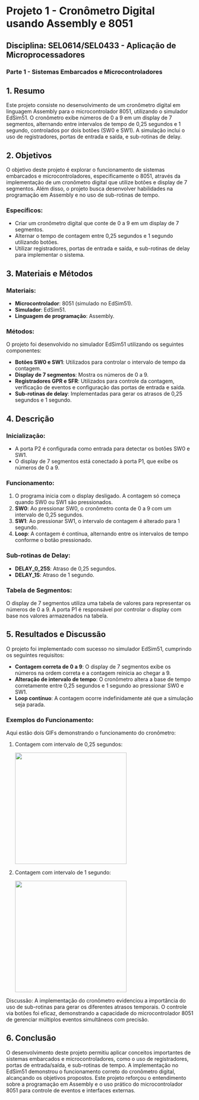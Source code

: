 # Projeto 1 - Cronômetro Digital usando Assembly e 8051

## Disciplina: SEL0614/SEL0433 - Aplicação de Microprocessadores  
### Parte 1 - Sistemas Embarcados e Microcontroladores

## 1. Resumo
Este projeto consiste no desenvolvimento de um cronômetro digital em linguagem Assembly para o microcontrolador 8051, utilizando o simulador EdSim51. O cronômetro exibe números de 0 a 9 em um display de 7 segmentos, alternando entre intervalos de tempo de 0,25 segundos e 1 segundo, controlados por dois botões (SW0 e SW1). A simulação inclui o uso de registradores, portas de entrada e saída, e sub-rotinas de delay.

## 2. Objetivos
O objetivo deste projeto é explorar o funcionamento de sistemas embarcados e microcontroladores, especificamente o 8051, através da implementação de um cronômetro digital que utilize botões e display de 7 segmentos. Além disso, o projeto busca desenvolver habilidades na programação em Assembly e no uso de sub-rotinas de tempo.

### Específicos:
- Criar um cronômetro digital que conte de 0 a 9 em um display de 7 segmentos.
- Alternar o tempo de contagem entre 0,25 segundos e 1 segundo utilizando botões.
- Utilizar registradores, portas de entrada e saída, e sub-rotinas de delay para implementar o sistema.

## 3. Materiais e Métodos
### Materiais:
- **Microcontrolador**: 8051 (simulado no EdSim51).
- **Simulador**: EdSim51.
- **Linguagem de programação**: Assembly.

### Métodos:
O projeto foi desenvolvido no simulador EdSim51 utilizando os seguintes componentes:
- **Botões SW0 e SW1**: Utilizados para controlar o intervalo de tempo da contagem.
- **Display de 7 segmentos**: Mostra os números de 0 a 9.
- **Registradores GPR e SFR**: Utilizados para controle da contagem, verificação de eventos e configuração das portas de entrada e saída.
- **Sub-rotinas de delay**: Implementadas para gerar os atrasos de 0,25 segundos e 1 segundo.

## 4. Descrição
### Inicialização:
- A porta P2 é configurada como entrada para detectar os botões SW0 e SW1.
- O display de 7 segmentos está conectado à porta P1, que exibe os números de 0 a 9.

### Funcionamento:
1. O programa inicia com o display desligado. A contagem só começa quando SW0 ou SW1 são pressionados.
2. **SW0**: Ao pressionar SW0, o cronômetro conta de 0 a 9 com um intervalo de 0,25 segundos.
3. **SW1**: Ao pressionar SW1, o intervalo de contagem é alterado para 1 segundo.
4. **Loop**: A contagem é contínua, alternando entre os intervalos de tempo conforme o botão pressionado.

### Sub-rotinas de Delay:
- **DELAY_0_25S**: Atraso de 0,25 segundos.
- **DELAY_1S**: Atraso de 1 segundo.

### Tabela de Segmentos:
O display de 7 segmentos utiliza uma tabela de valores para representar os números de 0 a 9. A porta P1 é responsável por controlar o display com base nos valores armazenados na tabela.

## 5. Resultados e Discussão
O projeto foi implementado com sucesso no simulador EdSim51, cumprindo os seguintes requisitos:
- **Contagem correta de 0 a 9**: O display de 7 segmentos exibe os números na ordem correta e a contagem reinicia ao chegar a 9.
- **Alteração de intervalo de tempo**: O cronômetro altera a base de tempo corretamente entre 0,25 segundos e 1 segundo ao pressionar SW0 e SW1.
- **Loop contínuo**: A contagem ocorre indefinidamente até que a simulação seja parada.

### Exemplos do Funcionamento:
Aqui estão dois GIFs demonstrando o funcionamento do cronômetro:

1. Contagem com intervalo de 0,25 segundos:
   
   <img src="delays025s.gif" width="300px">

2. Contagem com intervalo de 1 segundo:
   
   <img src="delay1s.gif" width="300px">

Discussão: A implementação do cronômetro evidenciou a importância do uso de sub-rotinas para gerar os diferentes atrasos temporais. O controle via botões foi eficaz, demonstrando a capacidade do microcontrolador 8051 de gerenciar múltiplos eventos simultâneos com precisão.

## 6. Conclusão
O desenvolvimento deste projeto permitiu aplicar conceitos importantes de sistemas embarcados e microcontroladores, como o uso de registradores, portas de entrada/saída, e sub-rotinas de tempo. A implementação no EdSim51 demonstrou o funcionamento correto do cronômetro digital, alcançando os objetivos propostos. Este projeto reforçou o entendimento sobre a programação em Assembly e o uso prático do microcontrolador 8051 para controle de eventos e interfaces externas.